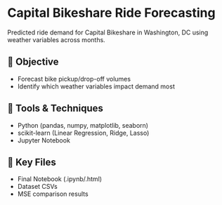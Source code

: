 # Capital Bikeshare Ride Forecasting

Predicted ride demand for Capital Bikeshare in Washington, DC using weather variables across months.

## 📌 Objective
- Forecast bike pickup/drop-off volumes
- Identify which weather variables impact demand most

## 🧰 Tools & Techniques
- Python (pandas, numpy, matplotlib, seaborn)
- scikit-learn (Linear Regression, Ridge, Lasso)
- Jupyter Notebook

## 📂 Key Files
- Final Notebook (.ipynb/.html)
- Dataset CSVs
- MSE comparison results
